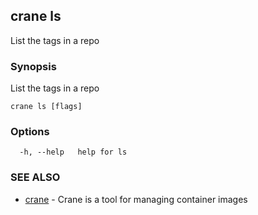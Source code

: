 ## crane ls

List the tags in a repo

### Synopsis

List the tags in a repo

```
crane ls [flags]
```

### Options

```
  -h, --help   help for ls
```

### SEE ALSO

* [crane](crane.md)	 - Crane is a tool for managing container images

